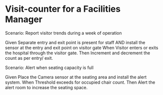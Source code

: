 # Visit-counter for a Facilities Manager

Scenario: Report visitor trends during a week of operation

  Given Separate entry and exit point is present for staff
  AND install the sensor at the entry and exit point on visitor gate
  When Visitor enters or exits the hospital through the visitor gate.
  Then Increment and decrement the count as per entry/ exit.

Scenario: Alert when seating capacity is full

  Given Place the Camera sensor at the seating area and install the alert system.
  When Threshold exceeds for occupied chair count.
  Then Alert the alert room to increase the seating space.
